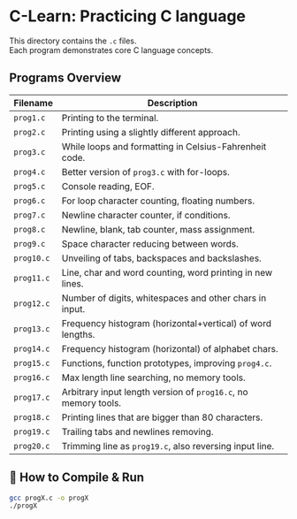 # C-Learn: Practicing C language

This directory contains the `.c` files. <br>
Each program demonstrates core C language concepts.

## Programs Overview

| Filename   | Description                                                  |
|------------|--------------------------------------------------------------|
| `prog1.c`  | Printing to the terminal.|
| `prog2.c`  | Printing using a slightly different approach.|
| `prog3.c`  | While loops and formatting in Celsius-Fahrenheit code.|
| `prog4.c`  | Better version of `prog3.c` with for-loops.|
| `prog5.c`  | Console reading, EOF.|
| `prog6.c`  | For loop character counting, floating numbers.|
| `prog7.c`  | Newline character counter, if conditions.|
| `prog8.c`  | Newline, blank, tab counter, mass assignment.|
| `prog9.c`  | Space character reducing between words.|
| `prog10.c` | Unveiling of tabs, backspaces and backslashes.|
| `prog11.c` | Line, char and word counting, word printing in new lines.|
| `prog12.c` | Number of digits, whitespaces and other chars in input.|
| `prog13.c` | Frequency histogram (horizontal+vertical) of word lengths.|
| `prog14.c` | Frequency histogram (horizontal) of alphabet chars.|
| `prog15.c` | Functions, function prototypes, improving `prog4.c`.|
| `prog16.c` | Max length line searching, no memory tools.|
| `prog17.c` | Arbitrary input length version of `prog16.c`, no memory tools.|
| `prog18.c` | Printing lines that are bigger than 80 characters.|
| `prog19.c` | Trailing tabs and newlines removing.|
| `prog20.c` | Trimming line as `prog19.c`, also reversing input line.|

## 🚀 How to Compile & Run

```bash
gcc progX.c -o progX
./progX
